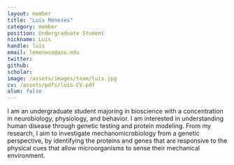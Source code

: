 ```yaml
---
layout: member
title: "Luis Meneses"
category: member 
position: Undergraduate Student
nickname: Luis
handle: luis
email: lemenese@asu.edu
twitter: 
github: 
scholar: 
image: /assets/images/team/luis.jpg
cv: /assets/pdfs/luis-CV.pdf
alum: false
---
```

I am an undergraduate student majoring in bioscience with a concentration in neurobiology, physiology, and behavior. I am interested in understanding human disease through genetic testing and protein modeling. From my research, I aim to investigate mechanomicrobiology from a genetic perspective, by identifying the proteins and genes that are responsive to the physical cues that allow microorganisms to sense their mechanical environment.  
